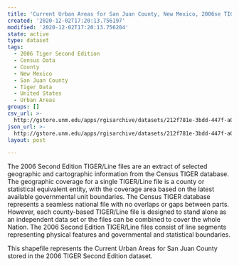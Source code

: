 ```yaml
---
title: 'Current Urban Areas for San Juan County, New Mexico, 2006se TIGER'
created: '2020-12-02T17:20:13.756197'
modified: '2020-12-02T17:20:13.756204'
state: active
type: dataset
tags:
  - 2006 Tiger Second Edition
  - Census Data
  - County
  - New Mexico
  - San Juan County
  - Tiger Data
  - United States
  - Urban Areas
groups: []
csv_url: >-
  http://gstore.unm.edu/apps/rgisarchive/datasets/212f781e-3bdd-447f-a04d-6b4fa5f5192b/tgr2006se_sanj_urbcu.derived.csv
json_url: >-
  http://gstore.unm.edu/apps/rgisarchive/datasets/212f781e-3bdd-447f-a04d-6b4fa5f5192b/tgr2006se_sanj_urbcu.derived.json
layout: post

---
```

The 2006 Second Edition TIGER/Line files are an extract of selected geographic and cartographic information from the Census TIGER database.  The geographic coverage for a single TIGER/Line file is a county or statistical equivalent entity, with the coverage area based on the latest available governmental unit boundaries. The Census TIGER database represents a seamless national file with no overlaps or gaps between parts.  However, each county-based TIGER/Line file is designed to stand alone as an independent data set or the files can be combined to cover the whole Nation.  The 2006 Second Edition  TIGER/Line files consist of line segments representing physical features and governmental and statistical boundaries.  

This shapefile represents the Current Urban Areas for San Juan County stored in the 2006 TIGER Second Edition dataset.
